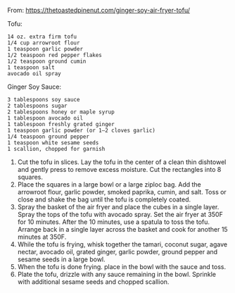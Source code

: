 From: https://thetoastedpinenut.com/ginger-soy-air-fryer-tofu/

Tofu:

    14 oz. extra firm tofu
    1/4 cup arrowroot flour
    1 teaspoon garlic powder
    1/2 teaspoon red pepper flakes
    1/2 teaspoon ground cumin
    1 teaspoon salt
    avocado oil spray

Ginger Soy Sauce:

    3 tablespoons soy sauce
    2 tablespoons sugar
    2 tablespoons honey or maple syrup
    1 tablespoon avocado oil
    1 tablespoon freshly grated ginger
    1 teaspoon garlic powder (or 1–2 cloves garlic)
    1/4 teaspoon ground pepper
    1 teaspoon white sesame seeds
    1 scallion, chopped for garnish
    
1. Cut the tofu in slices. Lay the tofu in the center of a clean thin dishtowel and gently press to remove excess moisture. Cut the rectangles into 8 squares.
2. Place the squares in a large bowl or a large ziploc bag. Add the arrowroot flour, garlic powder, smoked paprika, cumin, and salt. Toss or close and shake the bag until the tofu is completely coated.
3. Spray the basket of the air fryer and place the cubes in a single layer. Spray the tops of the tofu with avocado spray. Set the air fryer at 350F for 10 minutes. After the 10 minutes, use a spatula to toss the tofu. Arrange back in a single layer across the basket and cook for another 15 minutes at 350F.
4. While the tofu is frying, whisk together the tamari, coconut sugar, agave nectar, avocado oil, grated ginger, garlic powder, ground pepper and sesame seeds in a large bowl.
5. When the tofu is done frying. place in the bowl with the sauce and toss.
6. Plate the tofu, drizzle with any sauce remaining in the bowl. Sprinkle with additional sesame seeds and chopped scallion.
